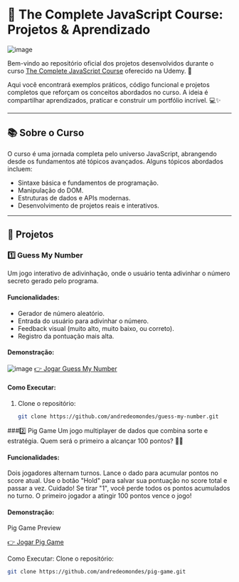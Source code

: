 # 🌟 The Complete JavaScript Course: Projetos & Aprendizado

![image](https://github.com/user-attachments/assets/ca25c5a0-3f76-497b-b1c1-c1ce8e885c99)


Bem-vindo ao repositório oficial dos projetos desenvolvidos durante o curso [The Complete JavaScript Course](https://www.udemy.com/course/the-complete-javascript-course/) oferecido na Udemy. 🚀

Aqui você encontrará exemplos práticos, código funcional e projetos completos que reforçam os conceitos abordados no curso. A ideia é compartilhar aprendizados, praticar e construir um portfólio incrível. 💻✨

---

## 📚 **Sobre o Curso**

O curso é uma jornada completa pelo universo JavaScript, abrangendo desde os fundamentos até tópicos avançados. Alguns tópicos abordados incluem:

- Sintaxe básica e fundamentos de programação.
- Manipulação do DOM.
- Estruturas de dados e APIs modernas.
- Desenvolvimento de projetos reais e interativos.

---

## 🎯 **Projetos**

### 1️⃣ **Guess My Number**
Um jogo interativo de adivinhação, onde o usuário tenta adivinhar o número secreto gerado pelo programa.

#### **Funcionalidades:**
- Gerador de número aleatório.
- Entrada do usuário para adivinhar o número.
- Feedback visual (muito alto, muito baixo, ou correto).
- Registro da pontuação mais alta.

#### **Demonstração:**
![image](https://github.com/user-attachments/assets/6bb71c1d-13a4-4888-a804-7d86902a67d2)
[👉 Jogar Guess My Number](https://andredeomondes.github.io/guess-my-number)

#### **Como Executar:**
1. Clone o repositório:
   ```bash
   git clone https://github.com/andredeomondes/guess-my-number.git


###2️⃣ Pig Game
Um jogo multiplayer de dados que combina sorte e estratégia. Quem será o primeiro a alcançar 100 pontos? 🐷🎲

#### **Funcionalidades:**
Dois jogadores alternam turnos.
Lance o dado para acumular pontos no score atual.
Use o botão "Hold" para salvar sua pontuação no score total e passar a vez.
Cuidado! Se tirar "1", você perde todos os pontos acumulados no turno.
O primeiro jogador a atingir 100 pontos vence o jogo!
#### **Demonstração:**
Pig Game Preview

[👉 Jogar Pig Game](https://andredeomondes.github.io/pig-game)

Como Executar:
Clone o repositório:
   ```bash
   git clone https://github.com/andredeomondes/pig-game.git

